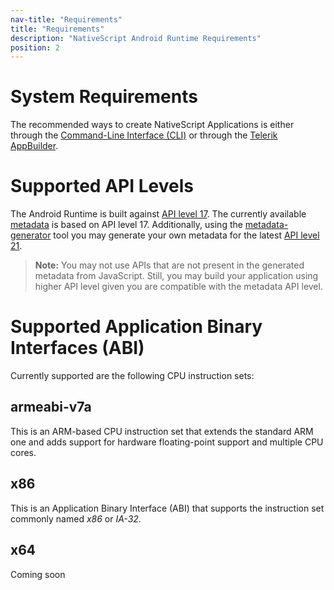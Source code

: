 ```yaml
---
nav-title: "Requirements"
title: "Requirements"
description: "NativeScript Android Runtime Requirements"
position: 2
---
```


# System Requirements
The recommended ways to create NativeScript Applications is either through the [Command-Line Interface (CLI)](https://github.com/NativeScript/nativescript-cli) or through the [Telerik AppBuilder](http://www.telerik.com/appbuilder).

# Supported API Levels
The Android Runtime is built against [API level 17](http://developer.android.com/about/versions/android-4.2.html). The currently available [metadata](../metadata/overview.md) is based on API level 17. Additionally, using the [metadata-generator](../metadata/generator.md) tool you may generate your own metadata for the latest [API level 21](http://developer.android.com/about/versions/android-5.0.html).

> **Note:** You may not use APIs that are not present in the generated metadata from JavaScript. Still, you may build your application using higher API level given you are compatible with the metadata API level.

# Supported Application Binary Interfaces (ABI)
Currently supported are the following CPU instruction sets:

## armeabi-v7a
This is an ARM-based CPU instruction set that extends the standard ARM one and adds support for hardware floating-point support and multiple CPU cores.

## x86
This is an Application Binary Interface (ABI) that supports the instruction set commonly named *x86* or *IA-32*.

## x64
Coming soon
